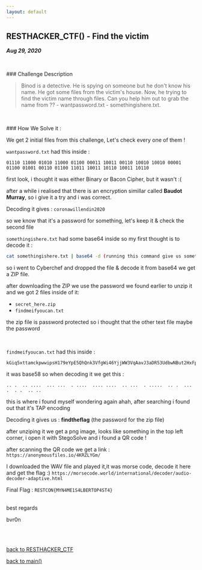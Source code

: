 ```yaml
---
layout: default
---
```


## RESTHACKER_CTF() - Find the victim

_**Aug 29, 2020**_

<br>

### Challenge Description
>Binod is a detective. He is spying on someone but he don't know his name. He got some files from the victim's house. Now, he trying to find the victim name through files. Can you help him out to grab the name from ?? - wantpassword.txt - somethingishere.txt.

<br>

### How We Solve it :


We get 2 initial files from this challenge, Let's check every one of them !

`wantpassword.txt` had this inside :
```
01110 11000 01010 11000 01100 00011 10011 00110 10010 10010 00001 01100 01001 00110 01100 11011 10011 10110 10011 10110
```


first look, i thought it was either Binary or Bacon Cipher, but it wasn't :( 

after a while i realised that there is an encryption simillar called **Baudot Murray**, so i give it a try and i was correct.

Decoding it gives : `coronawillendin2020`

so we know that it's a password for something, let's keep it & check the second file


`somethingishere.txt` had some base64 inside so my first thought is to decode it : 

```sh
cat somethingishere.txt | base64 -d (running this command give us something weird, 2 files inside)
```

so i went to Cyberchef and dropped the file & decode it from base64 we get a ZIP file.

after downloading the ZIP we use the password we found earlier to unzip it and we got 2 files inside of it:

- `secret_here.zip`
- `findmeifyoucan.txt`


the zip file is password protected so i thought that the other text file maybe the password

<br>

`findmeifyoucan.txt` had this inside : 
```
kGiq5xttamckpwwipsH179eYpE5QhQnk3VfgWi46YjjWW3VqAavJ3aDR53UdbwNBut2HxFpyYztatLaGrwtbhHxoEjZsSVnheVVJwA7GX4jPg2ETX
```

it was base58 so when decoding it we get this : 

```
.. .  .. ....  ... ...  . ....  .... ....  .. ...  . .....  .. .  ... .  . .  .. ..
```

this is where i found myself wondering again ahah, after searching i found out that it's TAP encoding 

Decoding it gives us : **findtheflag** (the password for the zip file)

after unziping it we get a png image, looks like something in the top left corner, i open it with StegoSolve and i found a QR code !

after scanning the QR code we get a link : 
`https://anonymousfiles.io/4KRZLYGm/`

I downloaded the WAV file and played it,it was morse code, decode it here and get the flag :) 
`https://morsecode.world/international/decoder/audio-decoder-adaptive.html`

Final Flag : `RESTCON{MYN4ME1S4LBERTOP4ST4}`

<br>
best regards

bvr0n


<br>
<br>

[back to RESTHACKER_CTF](../../ctf/resethacker.md)

[back to main()](../../../index.md)

<br>
<br>

